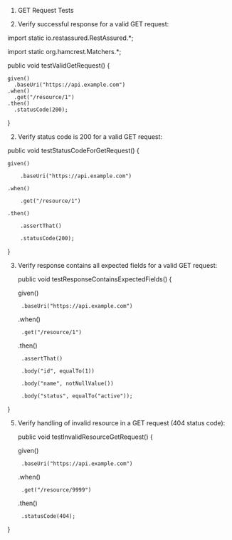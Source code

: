 1. GET Request Tests

1. Verify successful response for a valid GET request:

import static io.restassured.RestAssured.*;

import static org.hamcrest.Matchers.*;

public void testValidGetRequest() {

    given()
      .baseUri("https://api.example.com")
    .when()
      .get("/resource/1")
    .then()
      .statusCode(200);
}

2. Verify status code is 200 for a valid GET request:

public void testStatusCodeForGetRequest() {
    
    given()
    
        .baseUri("https://api.example.com")
    
    .when()
    
        .get("/resource/1")
    
    .then()
    
        .assertThat()
        
        .statusCode(200);
}

3. Verify response contains all expected fields for a valid GET request:

   public void testResponseContainsExpectedFields() {

    given()

        .baseUri("https://api.example.com")

    .when()

        .get("/resource/1")

    .then()

        .assertThat()

        .body("id", equalTo(1))

        .body("name", notNullValue())

        .body("status", equalTo("active"));
}

5. Verify handling of invalid resource in a GET request (404 status code):

   public void testInvalidResourceGetRequest() {

    given()

        .baseUri("https://api.example.com")

    .when()

        .get("/resource/9999")

    .then()

        .statusCode(404);
}
